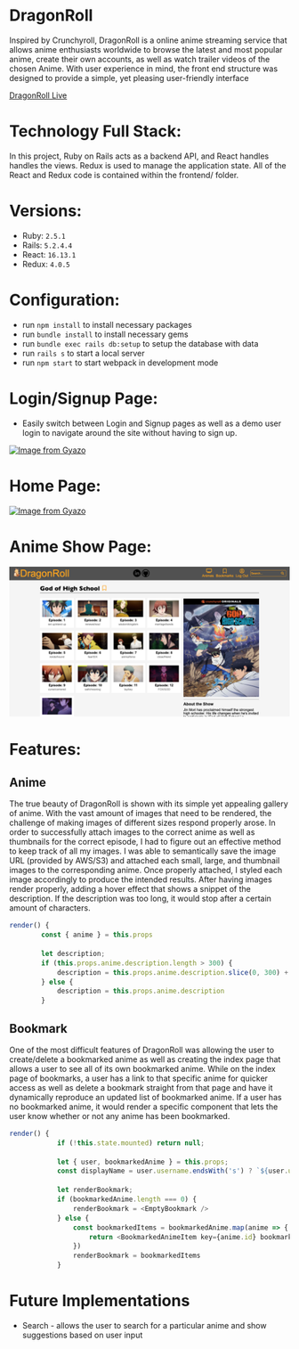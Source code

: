 # DragonRoll

Inspired by Crunchyroll, DragonRoll is a online anime streaming service that allows anime enthusiasts worldwide to browse the latest and most popular anime, create their own accounts, as well as watch trailer videos of the chosen Anime. With user experience in mind, the front end structure was designed to provide a simple, yet pleasing user-friendly interface 

[DragonRoll Live](https://dragonroll-1.herokuapp.com/#/)

# Technology Full Stack:

In this project, Ruby on Rails acts as a backend API, and React handles handles the views. Redux is used to manage the application state. All of the React and Redux code is contained within the frontend/ folder.

# Versions:

* Ruby: `2.5.1`
* Rails: `5.2.4.4`
* React: `16.13.1`
* Redux: `4.0.5`

# Configuration:

* run `npm install` to install necessary packages
* run `bundle install` to install necessary gems
* run `bundle exec rails db:setup` to setup the database with data
* run `rails s` to start a local server
* run `npm start` to start webpack in development mode

# Login/Signup Page:

* Easily switch between Login and Signup pages as well as a demo user login to navigate around the site without having to sign up.

[![Image from Gyazo](https://i.gyazo.com/ca5d1aa13720d670024e7a2f5d08911a.gif)](https://gyazo.com/ca5d1aa13720d670024e7a2f5d08911a)

#  Home Page:

[![Image from Gyazo](https://i.gyazo.com/89d08cdcc75c4d7336e34fec46c2a430.gif)](https://gyazo.com/89d08cdcc75c4d7336e34fec46c2a430)

# Anime Show Page:

![AnimeShow](https://github.com/cjbreezey/DragonRoll/blob/main/app/assets/images/AnimeShowPage.png)

# Features:

## Anime

The true beauty of DragonRoll is shown with its simple yet appealing gallery of anime. With the vast amount of images that need to be rendered, the challenge of making images of different sizes respond properly arose. In order to successfully attach images to the correct anime as well as thumbnails for the correct episode, I had to figure out an effective method to keep track of all my images. I was able to semantically save the image URL (provided by AWS/S3) and attached each small, large, and thumbnail images to the corresponding anime. Once properly attached, I styled each image accordingly to produce the intended results. After having images render properly, adding a hover effect that shows a snippet of the description. If the description was too long, it would stop after a certain amount of characters.

```js
render() {
        const { anime } = this.props

        let description;
        if (this.props.anime.description.length > 300) {
            description = this.props.anime.description.slice(0, 300) + "...";
        } else {
            description = this.props.anime.description
        }
```

## Bookmark

One of the most difficult features of DragonRoll was allowing the user to create/delete a bookmarked anime as well as creating the index page that allows a user to see all of its own bookmarked anime. While on the index page of bookmarks, a user has a link to that specific anime for quicker access as well as delete a bookmark straight from that page and have it dynamically reproduce an updated list of bookmarked anime. If a user has no bookmarked anime, it would render a specific component that lets the user know whether or not any anime has been bookmarked.

```js
render() {
            if (!this.state.mounted) return null;

            let { user, bookmarkedAnime } = this.props;
            const displayName = user.username.endsWith('s') ? `${user.username}'` : `${user.username}'s`;

            let renderBookmark;
            if (bookmarkedAnime.length === 0) {
                renderBookmark = <EmptyBookmark />
            } else {
                const bookmarkedItems = bookmarkedAnime.map(anime => {
                    return <BookmarkedAnimeItem key={anime.id} bookmarkedAnime={anime} deleteBookmarkedAnime={this.props.deleteBookmarkedAnime} />
                })
                renderBookmark = bookmarkedItems
            }
```

# Future Implementations

* Search - allows the user to search for a particular anime and show suggestions based on user input
